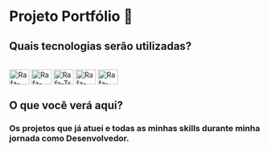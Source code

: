 # Projeto Portfólio 🚀

## Quais tecnologias serão utilizadas?

<div  style="display: inline_block"><br>
    <!-- nextjs -->
<img  align="center" alt="Rafa-NextJs" height="30" width="40" src="https://cdn.jsdelivr.net/gh/devicons/devicon/icons/nextjs/nextjs-original.svg">
    <!-- react -->
<img  align="center" alt="Rafa-React" height="30" width="40" src="https://cdn.jsdelivr.net/gh/devicons/devicon/icons/react/react-original.svg">
    <!-- redux --> 
    <!-- typescript -->
<img  align="center" alt="Rafa-Ts" height="30" width="40" src="https://cdn.jsdelivr.net/gh/devicons/devicon/icons/typescript/typescript-original.svg">
    <!-- GRaphQL -->
<img align="center" alt="Rafa-GraphQL" height="30" width="40" src="https://cdn.jsdelivr.net/gh/devicons/devicon/icons/graphql/graphql-plain.svg">
    <!-- TailwindCSS -->
<img align="center" alt="Rafa-Tailwind" height="30" width="40" src="https://cdn.jsdelivr.net/gh/devicons/devicon/icons/tailwindcss/tailwindcss-plain.svg">

</div>

## O que você verá aqui?

### Os projetos que já atuei e todas as minhas skills durante minha jornada como Desenvolvedor.
